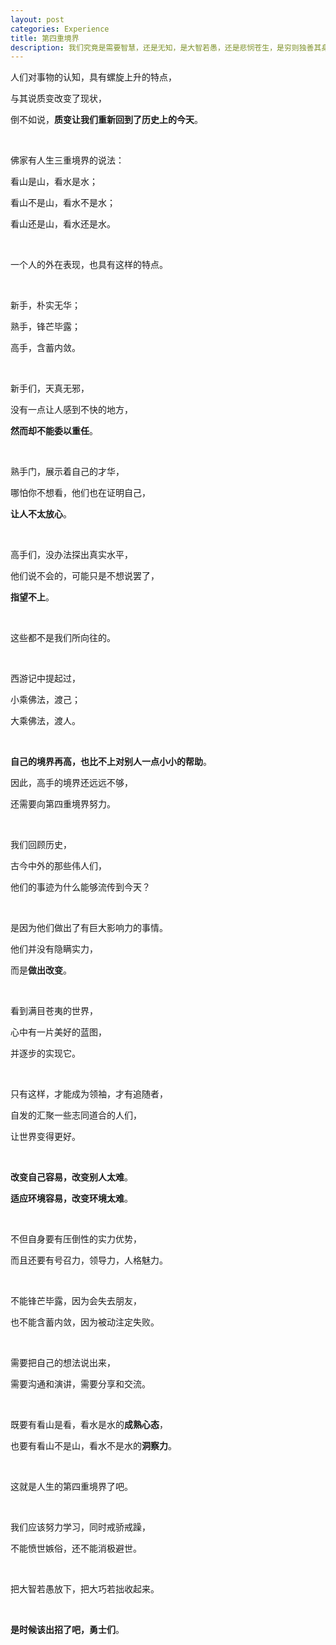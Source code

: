 ```yaml
---
layout: post
categories: Experience
title: 第四重境界
description: 我们究竟是需要智慧，还是无知，是大智若愚，还是悲悯苍生，是穷则独善其身，还是达则兼济天下。
---
```


人们对事物的认知，具有螺旋上升的特点，

与其说质变改变了现状，

倒不如说，**质变让我们重新回到了历史上的今天**。

<br/>

佛家有人生三重境界的说法：

看山是山，看水是水；

看山不是山，看水不是水；

看山还是山，看水还是水。

<br/>

一个人的外在表现，也具有这样的特点。

<br/>

新手，朴实无华；

熟手，锋芒毕露；

高手，含蓄内敛。

<br/>

新手们，天真无邪，

没有一点让人感到不快的地方，

**然而却不能委以重任**。

<br/>

熟手门，展示着自己的才华，

哪怕你不想看，他们也在证明自己，

**让人不太放心**。

<br/>

高手们，没办法探出真实水平，

他们说不会的，可能只是不想说罢了，

**指望不上**。

<br/>

这些都不是我们所向往的。

<br/>

西游记中提起过，

小乘佛法，渡己；

大乘佛法，渡人。

<br/>

**自己的境界再高，也比不上对别人一点小小的帮助**。

因此，高手的境界还远远不够，

还需要向第四重境界努力。

<br/>

我们回顾历史，

古今中外的那些伟人们，

他们的事迹为什么能够流传到今天？

<br/>

是因为他们做出了有巨大影响力的事情。

他们并没有隐瞒实力，

而是**做出改变**。

<br/>

看到满目苍夷的世界，

心中有一片美好的蓝图，

并逐步的实现它。

<br/>

只有这样，才能成为领袖，才有追随者，

自发的汇聚一些志同道合的人们，

让世界变得更好。

<br/>

**改变自己容易，改变别人太难**。

**适应环境容易，改变环境太难**。

<br/>

不但自身要有压倒性的实力优势，

而且还要有号召力，领导力，人格魅力。

<br/>

不能锋芒毕露，因为会失去朋友，

也不能含蓄内敛，因为被动注定失败。

<br/>

需要把自己的想法说出来，

需要沟通和演讲，需要分享和交流。

<br/>

既要有看山是看，看水是水的**成熟心态**，

也要有看山不是山，看水不是水的**洞察力**。

<br/>

这就是人生的第四重境界了吧。

<br/>

我们应该努力学习，同时戒骄戒躁，

不能愤世嫉俗，还不能消极避世。

<br/>

把大智若愚放下，把大巧若拙收起来。

<br/>

**是时候该出招了吧，勇士们**。

